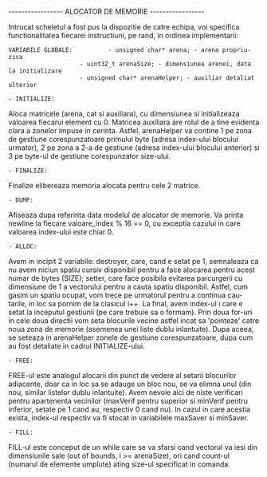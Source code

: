 -----------------      ALOCATOR DE MEMORIE	 -----------------

Intrucat scheletul a fost pus la dispozitie de catre echipa, voi specifica
functionalitatea fiecarei instructiuni, pe rand, in ordinea implementarii:

	VARIABILE GLOBALE:			- unsigned char* arena; - arena propriu-zisa
						- uint32_t arenaSize; - dimensiunea arenei, data la initializare
						- unsigned char* arenaHelper; - auxiliar detaliat ulterior

	- INITIALIZE:
	
Aloca matricele (arena, cat si auxiliara), cu dimensiunea <SIZE> si 
initializeaza valoarea fiecarui element cu 0. Matricea auxiliara are rolul
de a tine evidenta clara a zonelor impuse in cerinta. Astfel, arenaHelper
va contine 1 pe zona de gestiune corespunzatoare primului byte (adresa
index-ului blocului urmator), 2 pe zona a 2-a de gestiune (adresa index-ului
blocului anterior) si 3 pe byte-ul de gestiune corespunzator size-ului.

	- FINALIZE:
	
Finalize elibereaza memoria alocata pentru cele 2 matrice.
	
	- DUMP:
	
Afiseaza dupa referinta data modelul de alocator de memorie. Va printa
newline la fiecare valoare_index % 16 == 0, cu exceptia cazului in care
valoarea index-ului este chiar 0.

	- ALLOC:
	
Avem in incipit 2 variabile: destroyer, care, cand e setat pe 1, semnaleaza ca nu
avem niciun spatiu cursiv disponibil pentru a face alocarea pentru acest
numar de bytes (SIZE); setter, care face posibila evitarea parcurgerii cu 
dimensiune de 1 a vectorului pentru a cauta spatiu disponibil. Astfel,
cum gasim un spatiu ocupat, vom trece pe urmatorul pentru a continua cau-
tarile, in loc sa pornim de la clasicul i++. La final, avem index-ul i care
e setat la inceputul gestiunii (pe care trebuie sa o formam). Prin doua
for-uri in cele doua directii vom seta blocurile vecine astfel incat
sa 'pointeze' catre noua zona de memorie (asemenea unei liste dublu inlantuite).
Dupa aceea, se seteaza in arenaHelper zonele de gestiune corespunzatoare,
dupa cum au fost detaliate in cadrul INITIALIZE-ului.

	- FREE:
	
FREE-ul este analogul alocarii din punct de vedere al setarii blocurilor
adiacente, doar ca in loc sa se adauge un bloc nou, se va elimna unul (din nou,
similar listelor dublu inlantuite). Avem nevoie aici de niste verificari pentru
apartenenta vecinilor (maxVerif pentru superior si minVerif pentru inferior, 
setate pe 1 cand au, respectiv 0 cand nu). In cazul in care acestia exista,
index-ul respectiv va fi stocat in variabilele maxSaver si minSaver.

	- FILL:
	
FILL-ul este conceput de un while care se va sfarsi cand vectorul va
iesi din dimensiunile sale (out of bounds, i >= arenaSize), ori cand 
count-ul (numarul de elemente umplute) ating size-ul specificat in comanda.
	
	
